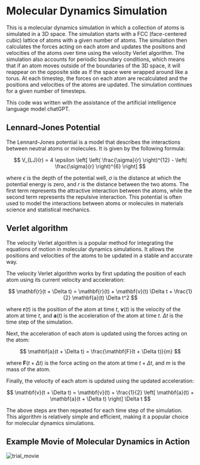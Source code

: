 # Molecular Dynamics Simulation
This is a molecular dynamics simulation in which a collection of atoms is simulated in a 3D space. The simulation starts with a FCC (face-centered cubic) lattice of atoms with a given number of atoms. The simulation then calculates the forces acting on each atom and updates the positions and velocities of the atoms over time using the velocity Verlet algorithm. The simulation also accounts for periodic boundary conditions, which means that if an atom moves outside of the boundaries of the 3D space, it will reappear on the opposite side as if the space were wrapped around like a torus. At each timestep, the forces on each atom are recalculated and the positions and velocities of the atoms are updated. The simulation continues for a given number of timesteps.

This code was written with the assistance of the artificial intelligence language model chatGPT.

## Lennard-Jones Potential

The Lennard-Jones potential is a model that describes the interactions between neutral atoms or molecules. It is given by the following formula:

$$ V_{LJ}(r) = 4 \epsilon \left[ \left( \frac{\sigma}{r} \right)^{12} - \left( \frac{\sigma}{r} \right)^{6} \right] $$

where $\epsilon$ is the depth of the potential well, $\sigma$ is the distance at which the potential energy is zero,
and $r$ is the distance between the two atoms. The first term represents the attractive interaction between the atoms,
while the second term represents the repulsive interaction. 
This potential is often used to model the interactions between atoms or molecules in materials science and statistical mechanics.

## Verlet algorithm 

The velocity Verlet algorithm is a popular method for integrating the equations of motion in molecular dynamics simulations. It allows the positions and velocities of the atoms to be updated in a stable and accurate way.

The velocity Verlet algorithm works by first updating the position of each atom using its current velocity and acceleration:

$$ \mathbf{r}(t + \Delta t) = \mathbf{r}(t) + \mathbf{v}(t) \Delta t + \frac{1}{2} \mathbf{a}(t) \Delta t^2 $$

where $\mathbf{r}(t)$ is the position of the atom at time $t$, $\mathbf{v}(t)$ is the velocity of the atom at time $t$, and $\mathbf{a}(t)$ is the acceleration of the atom at time $t$. $\Delta t$ is the time step of the simulation.

Next, the acceleration of each atom is updated using the forces acting on the atom:

$$ \mathbf{a}(t + \Delta t) = \frac{\mathbf{F}(t + \Delta t)}{m} $$

where $\mathbf{F}(t + \Delta t)$ is the force acting on the atom at time $t + \Delta t$, and $m$ is the mass of the atom.

Finally, the velocity of each atom is updated using the updated acceleration:

$$ \mathbf{v}(t + \Delta t) = \mathbf{v}(t) + \frac{1}{2} \left[ \mathbf{a}(t) + \mathbf{a}(t + \Delta t) \right] \Delta t $$

The above steps are then repeated for each time step of the simulation. This algorithm is relatively simple and efficient, making it a popular choice for molecular dynamics simulations.

## Example Movie of Molecular Dynamics in Action

![trial_movie](https://user-images.githubusercontent.com/57238320/211051267-f0db311e-78e2-427c-9617-73754a719b52.gif)



